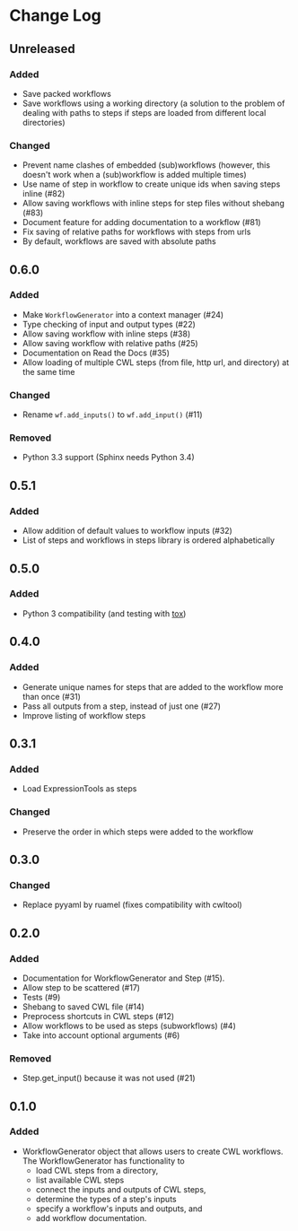 # Change Log

## Unreleased

### Added

* Save packed workflows
* Save workflows using a working directory (a solution to the problem of dealing with paths to steps if steps are loaded from different local directories)

### Changed

* Prevent name clashes of embedded (sub)workflows (however, this doesn't work when a (sub)workflow is added multiple times)
* Use name of step in workflow to create unique ids when saving steps inline (#82)
* Allow saving workflows with inline steps for step files without shebang (#83)
* Document feature for adding documentation to a workflow (#81)
* Fix saving of relative paths for workflows with steps from urls
* By default, workflows are saved with absolute paths

## 0.6.0

### Added

* Make `WorkflowGenerator` into a context manager (#24)
* Type checking of input and output types (#22)
* Allow saving workflow with inline steps (#38)
* Allow saving workflow with relative paths (#25)
* Documentation on Read the Docs (#35)
* Allow loading of multiple CWL steps (from file, http url, and directory) at the same time

### Changed

* Rename `wf.add_inputs()` to `wf.add_input()` (#11)

### Removed

* Python 3.3 support (Sphinx needs Python 3.4)

## 0.5.1

### Added

* Allow addition of default values to workflow inputs (#32)
* List of steps and workflows in steps library is ordered alphabetically

## 0.5.0

### Added

* Python 3 compatibility (and testing with [tox](https://tox.readthedocs.io/en/latest/))

## 0.4.0

### Added

* Generate unique names for steps that are added to the workflow more than once (#31)
* Pass all outputs from a step, instead of just one (#27)
* Improve listing of workflow steps

## 0.3.1

### Added

* Load ExpressionTools as steps

### Changed

* Preserve the order in which steps were added to the workflow

## 0.3.0

### Changed

* Replace pyyaml by ruamel (fixes compatibility with cwltool)

## 0.2.0

### Added

* Documentation for WorkflowGenerator and Step (#15).
* Allow step to be scattered (#17)
* Tests (#9)
* Shebang to saved CWL file (#14)
* Preprocess shortcuts in CWL steps (#12)
* Allow workflows to be used as steps (subworkflows) (#4)
* Take into account optional arguments (#6)

### Removed

* Step.get_input() because it was not used (#21)

## 0.1.0

### Added

* WorkflowGenerator object that allows users to create CWL workflows. The WorkflowGenerator has functionality to
  * load CWL steps from a directory,
  * list available CWL steps
  * connect the inputs and outputs of CWL steps,
  * determine the types of a step's inputs
  * specify a workflow's inputs and outputs, and
  * add workflow documentation.
